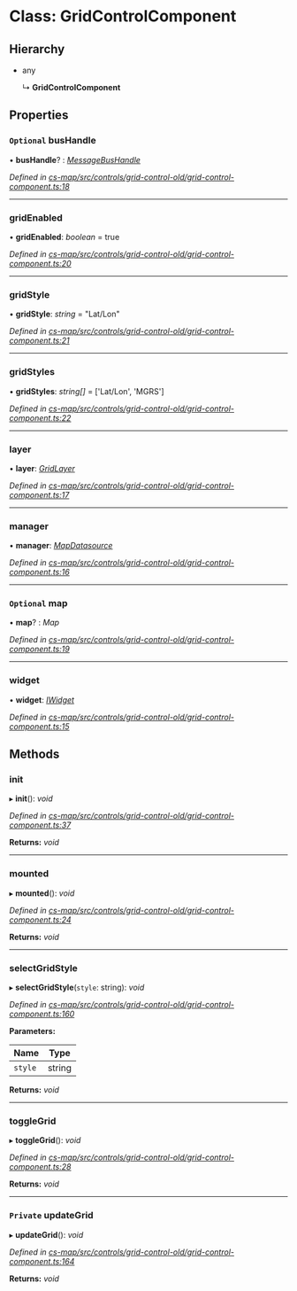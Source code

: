 # Class: GridControlComponent

## Hierarchy

* any

  ↳ **GridControlComponent**

## Properties

### `Optional` busHandle

• **busHandle**? : *[MessageBusHandle](_cs_core_src_utils_message_bus_message_bus_handle_.messagebushandle.md)*

*Defined in [cs-map/src/controls/grid-control-old/grid-control-component.ts:18](https://github.com/TNOCS/csnext/blob/38d1409e/packages/cs-map/src/controls/grid-control-old/grid-control-component.ts#L18)*

___

###  gridEnabled

• **gridEnabled**: *boolean* = true

*Defined in [cs-map/src/controls/grid-control-old/grid-control-component.ts:20](https://github.com/TNOCS/csnext/blob/38d1409e/packages/cs-map/src/controls/grid-control-old/grid-control-component.ts#L20)*

___

###  gridStyle

• **gridStyle**: *string* = "Lat/Lon"

*Defined in [cs-map/src/controls/grid-control-old/grid-control-component.ts:21](https://github.com/TNOCS/csnext/blob/38d1409e/packages/cs-map/src/controls/grid-control-old/grid-control-component.ts#L21)*

___

###  gridStyles

• **gridStyles**: *string[]* =  ['Lat/Lon', 'MGRS']

*Defined in [cs-map/src/controls/grid-control-old/grid-control-component.ts:22](https://github.com/TNOCS/csnext/blob/38d1409e/packages/cs-map/src/controls/grid-control-old/grid-control-component.ts#L22)*

___

###  layer

• **layer**: *[GridLayer](_cs_map_src_layers_grid_layer_.gridlayer.md)*

*Defined in [cs-map/src/controls/grid-control-old/grid-control-component.ts:17](https://github.com/TNOCS/csnext/blob/38d1409e/packages/cs-map/src/controls/grid-control-old/grid-control-component.ts#L17)*

___

###  manager

• **manager**: *[MapDatasource](_cs_map_src_datasources_map_datasource_.mapdatasource.md)*

*Defined in [cs-map/src/controls/grid-control-old/grid-control-component.ts:16](https://github.com/TNOCS/csnext/blob/38d1409e/packages/cs-map/src/controls/grid-control-old/grid-control-component.ts#L16)*

___

### `Optional` map

• **map**? : *Map*

*Defined in [cs-map/src/controls/grid-control-old/grid-control-component.ts:19](https://github.com/TNOCS/csnext/blob/38d1409e/packages/cs-map/src/controls/grid-control-old/grid-control-component.ts#L19)*

___

###  widget

• **widget**: *[IWidget](../interfaces/_cs_core_src_widget_widget_.iwidget.md)*

*Defined in [cs-map/src/controls/grid-control-old/grid-control-component.ts:15](https://github.com/TNOCS/csnext/blob/38d1409e/packages/cs-map/src/controls/grid-control-old/grid-control-component.ts#L15)*

## Methods

###  init

▸ **init**(): *void*

*Defined in [cs-map/src/controls/grid-control-old/grid-control-component.ts:37](https://github.com/TNOCS/csnext/blob/38d1409e/packages/cs-map/src/controls/grid-control-old/grid-control-component.ts#L37)*

**Returns:** *void*

___

###  mounted

▸ **mounted**(): *void*

*Defined in [cs-map/src/controls/grid-control-old/grid-control-component.ts:24](https://github.com/TNOCS/csnext/blob/38d1409e/packages/cs-map/src/controls/grid-control-old/grid-control-component.ts#L24)*

**Returns:** *void*

___

###  selectGridStyle

▸ **selectGridStyle**(`style`: string): *void*

*Defined in [cs-map/src/controls/grid-control-old/grid-control-component.ts:160](https://github.com/TNOCS/csnext/blob/38d1409e/packages/cs-map/src/controls/grid-control-old/grid-control-component.ts#L160)*

**Parameters:**

Name | Type |
------ | ------ |
`style` | string |

**Returns:** *void*

___

###  toggleGrid

▸ **toggleGrid**(): *void*

*Defined in [cs-map/src/controls/grid-control-old/grid-control-component.ts:28](https://github.com/TNOCS/csnext/blob/38d1409e/packages/cs-map/src/controls/grid-control-old/grid-control-component.ts#L28)*

**Returns:** *void*

___

### `Private` updateGrid

▸ **updateGrid**(): *void*

*Defined in [cs-map/src/controls/grid-control-old/grid-control-component.ts:164](https://github.com/TNOCS/csnext/blob/38d1409e/packages/cs-map/src/controls/grid-control-old/grid-control-component.ts#L164)*

**Returns:** *void*
